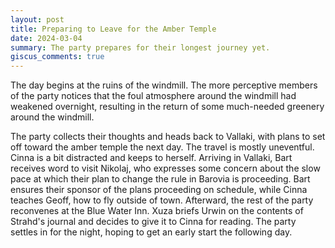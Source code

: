```yaml
---
layout: post
title: Preparing to Leave for the Amber Temple
date: 2024-03-04
summary: The party prepares for their longest journey yet.
giscus_comments: true
---
```


The day begins at the ruins of the windmill. The more perceptive members of the party
notices that the foul atmosphere around the windmill had weakened overnight, resulting in the return of some much-needed greenery around the windmill.

The party collects their thoughts and heads back to Vallaki, with plans to set off toward the amber temple the next day. The travel is mostly uneventful. Cinna is a bit distracted and keeps to herself.
Arriving in Vallaki, Bart receives word to visit Nikolaj, who expresses some concern about the slow pace at which their
plan to change the rule in Barovia is proceeding. Bart ensures their sponsor of the plans proceeding on schedule, while Cinna teaches
Geoff, how to fly outside of town. Afterward, the rest of the party reconvenes at the Blue Water Inn. Xuza briefs Urwin on the contents of Strahd's journal and decides to give it to Cinna for reading. The party settles in for the night, hoping to get an early start the following day.
